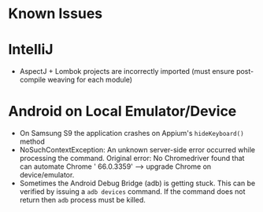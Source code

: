 # Known Issues

# IntelliJ

* AspectJ + Lombok projects are incorrectly imported (must ensure post-compile
  weaving for each module)

# Android on Local Emulator/Device

* On Samsung S9 the application crashes on Appium's `hideKeyboard()` method
* NoSuchContextException: An unknown server-side error occurred while processing
  the command. Original error: No Chromedriver found that can automate Chrome '
  66.0.3359' --> upgrade Chrome on device/emulator.
* Sometimes the Android Debug Bridge (adb) is getting stuck. This can be
  verified by issuing a `adb devices` command. If the command does not return
  then `adb` process must be killed.
